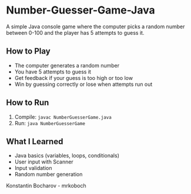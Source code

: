 # Number-Guesser-Game-Java

A simple Java console game where the computer picks a random number between 0-100 and the player has 5 attempts to guess it.

## How to Play
- The computer generates a random number
- You have 5 attempts to guess it
- Get feedback if your guess is too high or too low
- Win by guessing correctly or lose when attempts run out

## How to Run
1. Compile: `javac NumberGuesserGame.java`
2. Run: `java NumberGuesserGame`

## What I Learned
- Java basics (variables, loops, conditionals)
- User input with Scanner
- Input validation
- Random number generation

Konstantin Bocharov - mrkoboch
